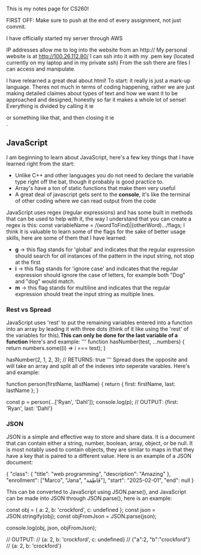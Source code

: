 This is my notes page for CS260!

FIRST OFF: Make sure to push at the end of every assignment, not just commit.

I have officially started my server through AWS

IP addresses allow me to log into the website from an http://
My personal website is at http://100.26.112.80/
I can ssh into it with my .pem key (located currently on my laptop and in my private ssh)
From the ssh there are files I can access and manipulate.

I have relearned a great deal about html!
To start: it really is just a mark-up language. Theres not much in terms of coding happening, rather we are just making detailed claimes about types of text and how we want it to be approached and designed, honestly so far it makes a whole lot of sense! Everything is divided by calling it ie <div> or something like that, and then closing it ie </div>.

<h2>JavaScript</h2>

I am beginning to learn about JavaScript, here's a few key things that I have learned right from the start:
<ul>
  <li>Unlike C++ and other languages you do not need to declare the variable type right off the bat, though it probably is good practice to.</li>
  <li>Array's have a ton of static functions that make them very useful</li>
  <li>A great deal of javascript gets sent to the <strong>console</strong>, it's like the terminal of other coding where we can read output from the code</li>
</ul>

JavaScript uses regex (regular expressions) and has some built in methods that can be used to help with it, the way I understand that you can create a regex is this:
const variableName = /(wordToFind)|(otherWord).../flags;
I think it is valuable to learn some of the flags for the sake of better usage skills, here are some of them that I have learned:
<ul>
  <li><strong>g</strong> -> this flag stands for 'global' and indicates that the regular expression should search for <i>all</i> instances of the pattern in the input string, not stop at the first</li>
  <li><strong>i</strong> -> this flag stands for 'ignore case' and indicates that the regular expression should ignore the case of letters, for example both "Dog" and "dog" would match.</li>
  <li><strong>m</strong> -> this flag stands for multiline and indicates that the regular expression should treat the input string as multiple lines.</li>
</ul>

<h3>Rest vs Spread</h3>

JavaScript uses 'rest' to put the remaining variables entered into a function into an array by leading it with three dots (think of it like using the 'rest' of the variables for this).<strong>This can only be done for the last variable of a function</strong> Here's and example:
'''
function hasNumber(test, ...numbers) {
  return numbers.some((i) => i === test);
}

hasNumber(2, 1, 2, 3);
// RETURNS: true
'''
Spread does the opposite and will take an array and split all of the indexes into seperate varables. Here's and example: 

function person(firstName, lastName) {
  return { first: firstName, last: lastName };
}

const p = person(...['Ryan', 'Dahl']);
console.log(p);
// OUTPUT: {first: 'Ryan', last: 'Dahl'}

<h3>JSON</h3>

JSON is a simple and effective way to store and share data. It is a document that can contain either a string, number, boolean, array, object, or be null. It is most notably used to contain objects, they are similar to maps in that they have a key that is paired to a different value. Here is an example of a JSON document:

{
  "class": {
    "title": "web programming",
    "description": "Amazing"
  },
  "enrollment": ["Marco", "Jana", "فَاطِمَة"],
  "start": "2025-02-01",
  "end": null
}

This can be converted to JavaScript using JSON.parse(), and JavaScript can be made into JSON through JSON.parse(), here is an example:

const obj = { a: 2, b: 'crockford', c: undefined };
const json = JSON.stringify(obj);
const objFromJson = JSON.parse(json);

console.log(obj, json, objFromJson);

// OUTPUT:
// {a: 2, b: 'crockford', c: undefined}
// {"a":2, "b":"crockford"}
// {a: 2, b: 'crockford'}

